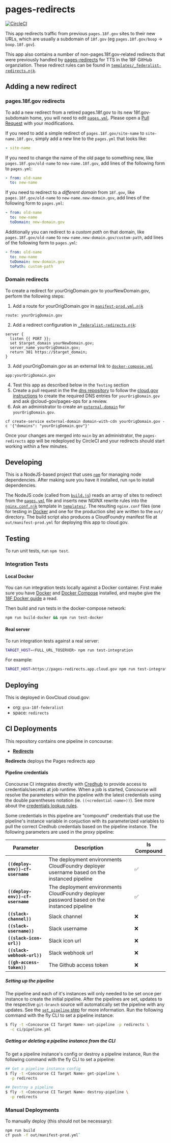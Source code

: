 # pages-redirects

[![CircleCI](https://circleci.com/gh/18F/pages-redirects.svg?style=svg)](https://circleci.com/gh/18F/pages-redirects)

This app redirects traffic from previous `pages.18f.gov` sites to their new URLs,
which are usually a subdomain of `18f.gov` (eg `pages.18f.gov/boop` → `boop.18f.gov`).

This app also contains a number of non-pages.18f.gov-related redirects that were
previously handled by [pages-redirects](https://github.com/18F/pages-redirects) for TTS in the 18F GitHub organziation. These redirect rules can be found in [`templates/_federalist-redirects.njk`](./templates/_federalist-redirects.njk).

## Adding a new redirect

### pages.18f.gov redirects
To add a new redirect from a retired pages.18f.gov to its new 18f.gov-subdomain home,
you will need to edit [`pages.yml`](/pages.yml). Please open a [Pull Request](https://github.com/18F/pages-redirects/pull/new/main)
with your modifications.

If you need to add a simple redirect of `pages.18f.gov/site-name` to `site-name.18f.gov`,
simply add a new line to the `pages.yml` that looks like:

```yml
- site-name
```

If you need to change the name of the old page to something new, like
`pages.18f.gov/old-name` to `new-name.18f.gov`,
add lines of the following form to `pages.yml`:

```yml
- from: old-name
  to: new-name
```

If you need to redirect to a _different domain_ from `18f.gov`, like
`pages.18f.gov/old-name` to `new-name.new-domain.gov`,
add lines of the following form to `pages.yml`:

```yml
- from: old-name
  to: new-name
  toDomain: new-domain.gov
```

Additionally you can redirect to a _custom path_ on that domain, like
`pages.18f.gov/old-name` to `new-name.new-domain.gov/custom-path`,
add lines of the following form to `pages.yml`:

```yml
- from: old-name
  to: new-name
  toDomain: new-domain.gov
  toPath: custom-path
```

### Domain redirects
To create a redirect for yourOrigDomain.gov to yourNewDomain.gov, perform the following steps:
1. Add a route for yourOrigDomain.gov in [`manifest-prod.yml.njk`](/templates/manifest-prod.yml.njk)
```
route: yourOrigDomain.gov
```
2. Add a redirect configuration in [`_federalist-redirects.njk`](/templates/_federalist-redirects.njk):
```
server {
  listen {{ PORT }};
  set $target_domain yourNewDomain.gov;
  server_name yourOrigDomain.gov;
  return 301 https://$target_domain;
}
```
3. Add yourOrigDomain.gov as an external link to [`docker-compose.yml`](/docker-compose.yml)
```
app:yourOrigDomain.gov
```
4. Test this app as described below in the `Testing` section
5. Create a pull request in the the [dns repository](https://github.com/18F/dns) to follow the [cloud.gov instructions](https://cloud.gov/docs/services/external-domain-service/#how-to-create-an-instance-of-this-service) to create the required DNS entries for `yourOrigDomain.gov` and ask @cloud-gov/pages-ops for a review.
6. Ask an administrator to create an [`external-domain`](https://cloud.gov/docs/services/external-domain-service/) for `yourOrigDomain.gov`.
```
cf create-service external-domain domain-with-cdn yourOrigDomain.gov -c '{"domains": "yourOrigDomain.gov"}'
```

Once your changes are merged into `main` by an administrator,
the `pages-redirects` app will be redeployed by CircleCI and your redirects
should start working within a few minutes.

## Developing

This is a NodeJS-based project that uses [`npm`](https://npmjs.com/) for managing node dependencies.
After making sure you have it installed, run `npm` to install dependencies.

The NodeJS code (called from [`build.js`](/build.js)) reads an array of sites to
redirect from the [`pages.yml`](/pages.yml) file and inserts new NGINX rewrite rules
into the [`nginx.conf.njk`](/templates/nginx.conf.njk) template in [`templates/`](/templates).
The resulting `nginx.conf` files (one for testing in [Docker](#local-docker) and one
for the production site) are written to the `out/` directory.
The build script also produces a CloudFoundry manifest file at `out/manifest-prod.yml` for deploying this app to cloud.gov.

## Testing

To run unit tests, run `npm test`.

### Integration Tests

#### Local Docker

You can run integration tests locally against a Docker container.
First make sure you have [Docker][] and [Docker Compose][] installed, and maybe
give the [18F Docker guide][] a read.

Then build and run tests in the docker-compose network:

```sh
npm run build-docker && npm run test-docker
```

#### Real server

To run integration tests against a real server:

```sh
TARGET_HOST=<FULL_URL_TOSERVER> npm run test-integration
```

For example:

```sh
TARGET_HOST=https://pages-redirects.app.cloud.gov npm run test-integration
```

## Deploying

This is deployed in GovCloud cloud.gov:

- org: `gsa-18f-federalist`
- space: `redirects`

## CI Deployments
This repository contains one pipeline in concourse:
- [__Redirects__](./ci/pipeline.yml)

__Redirects__ deploys the Pages redirects app

#### Pipeline credentials
Concourse CI integrates directly with [Credhub](https://docs.cloudfoundry.org/credhub/) to provide access to credentials/secrets at job runtime. When a job is started, Concourse will resolve the parameters within the pipeline with the latest credentials using the double parentheses notation (ie. `((<credential-name>))`). See more about the [credentials lookup rules](https://concourse-ci.org/credhub-credential-manager.html#credential-lookup-rules).

Some credentials in this pipeline are "compound" credentials that use the pipeline's instance variable in conjuction with its parameterized variables to pull the correct Credhub credentials based on the pipeline instance. The following parameters are used in the proxy pipeline:

|Parameter|Description|Is Compound|
--- | --- | --- |
|**`((deploy-env))-cf-username`**|The deployment environments CloudFoundry deployer username based on the instanced pipeline|:white_check_mark:|
|**`((deploy-env))-cf-username`**|The deployment environments CloudFoundry deployer password based on the instanced pipeline|:white_check_mark:|
|**`((slack-channel))`**| Slack channel | :x:|
|**`((slack-username))`**| Slack username | :x:|
|**`((slack-icon-url))`**| Slack icon url | :x:|
|**`((slack-webhook-url))`**| Slack webhook url | :x:|
|**`((gh-access-token))`**| The Github access token|:x:|

##### Setting up the pipeline
The pipeline and each of it's instances will only needed to be set once per instance to create the initial pipeline. After the pipelines are set, updates to the respective `git-branch` source will automatically set the pipeline with any updates. See the [`set_pipeline` step](https://concourse-ci.org/set-pipeline-step.html) for more information. Run the following command with the fly CLI to set a pipeline instance:

```bash
$ fly -t <Concourse CI Target Name> set-pipeline -p redirects \
  -c ci/pipeline.yml
```

##### Getting or deleting a pipeline instance from the CLI
To get a pipeline instance's config or destroy a pipeline instance, Run the following command with the fly CLI to set a pipeline:

```bash
## Get a pipeline instance config
$ fly -t <Concourse CI Target Name> get-pipeline \
  -p redirects

## Destroy a pipeline
$ fly -t <Concourse CI Target Name> destroy-pipeline \
  -p redirects
```

### Manual Deployments

To manually deploy (this should not be necessary):

```sh
npm run build
cf push -f out/manifest-prod.yml`
```

[18F Docker guide]: https://pages.18f.gov/dev-environment-standardization/virtualization/docker/
[Docker]: https://www.docker.com/
[Docker Compose]: https://docs.docker.com/compose/
[cf-autopilot]: https://github.com/contraband/autopilot
